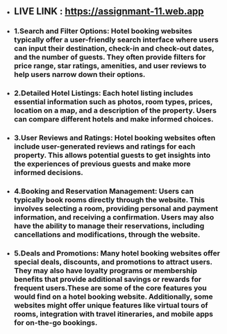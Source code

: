 - ## LIVE LINK : https://assignmant-11.web.app
 
 - ### 1.Search and Filter Options:  Hotel booking websites typically offer a user-friendly search interface where users can input their destination, check-in and check-out dates, and the number of guests. They often provide filters for price range, star ratings, amenities, and user reviews to help users narrow down their options.

 - ### 2.Detailed Hotel Listings: Each hotel listing includes essential information such as photos, room types, prices, location on a map, and a description of the property. Users can compare different hotels and make informed choices.

 - ### 3.User Reviews and Ratings: Hotel booking websites often include user-generated reviews and ratings for each property. This allows potential guests to get insights into the experiences of previous guests and make more informed decisions.
 - ### 4.Booking and Reservation Management: Users can typically book rooms directly through the website. This involves selecting a room, providing personal and payment information, and receiving a confirmation. Users may also have the ability to manage their reservations, including cancellations and modifications, through the website.
 - ### 5.Deals and Promotions: Many hotel booking websites offer special deals, discounts, and promotions to attract users. They may also have loyalty programs or membership benefits that provide additional savings or rewards for frequent users.These are some of the core features you would find on a hotel booking website. Additionally, some websites might offer unique features like virtual tours of rooms, integration with travel itineraries, and mobile apps for on-the-go bookings.